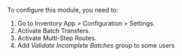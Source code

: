To configure this module, you need to:

1. Go to Inventory App > Configuration > Settings.
2. Activate Batch Transfers.
3. Activate Multi-Step Routes.
4. Add *Validate Incomplete Batches* group to some users
